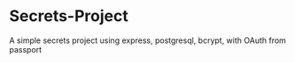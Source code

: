 # Secrets-Project
A simple secrets project using express, postgresql, bcrypt, with OAuth from passport
